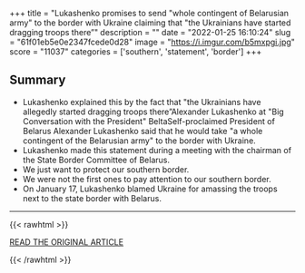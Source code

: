 +++
title = "Lukashenko promises to send \"whole contingent of Belarusian army\" to the border with Ukraine claiming that \"the Ukrainians have started dragging troops there”"
description = ""
date = "2022-01-25 16:10:24"
slug = "61f01eb5e0e2347fcede0d28"
image = "https://i.imgur.com/b5mxpgi.jpg"
score = "11037"
categories = ['southern', 'statement', 'border']
+++



## Summary

- Lukashenko explained this by the fact that "the Ukrainians have allegedly started dragging troops there”Alexander Lukashenko at "Big Conversation with the President" BeltaSelf-proclaimed President of Belarus Alexander Lukashenko said that he would take "a whole contingent of the Belarusian army" to the border with Ukraine.
- Lukashenko made this statement during a meeting with the chairman of the State Border Committee of Belarus.
- We just want to protect our southern border.
- We were not the first ones to pay attention to our southern border.
- On January 17, Lukashenko blamed Ukraine for amassing the troops next to the state border with Belarus.

---

{{< rawhtml >}}
  <p class="article-category">
    <a target="_blank" href="https://112.international/politics/lukashenko-promises-to-send-whole-contingent-of-belarusian-army-to-border-with-ukraine-68906.html">READ THE ORIGINAL ARTICLE</a>
  </p>
{{< /rawhtml >}}
